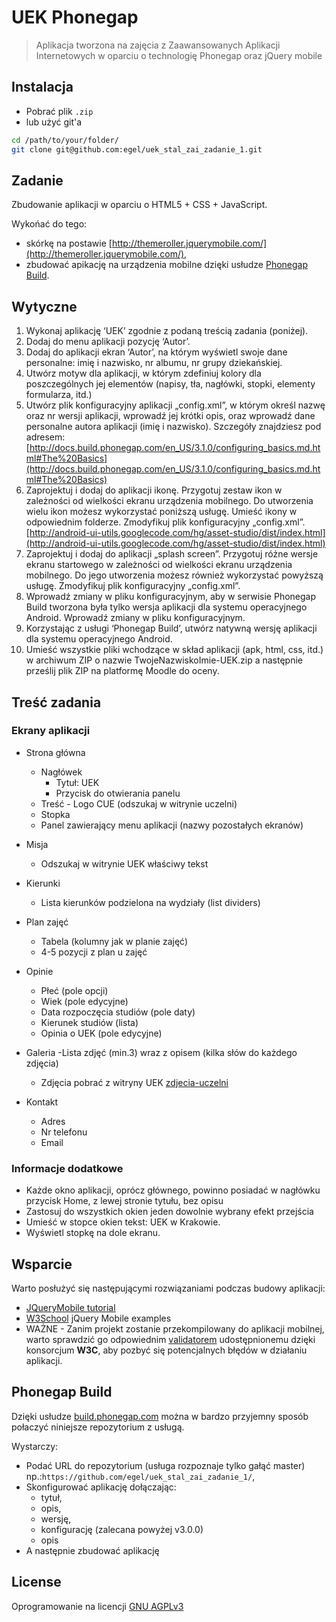 # UEK Phonegap
> Aplikacja tworzona na zajęcia z Zaawansowanych Aplikacji Internetowych w oparciu o technologię Phonegap oraz jQuery mobile

## Instalacja

 - Pobrać plik `.zip`
 - lub użyć git'a

```bash
cd /path/to/your/folder/
git clone git@github.com:egel/uek_stal_zai_zadanie_1.git
```

## Zadanie
Zbudowanie aplikacji w oparciu o HTML5 + CSS + JavaScript.

Wykońać do tego:

  - skórkę na postawie [http://themeroller.jquerymobile.com/](http://themeroller.jquerymobile.com/),
  - zbudować apikację na urządzenia mobilne dzięki usłudze [Phonegap Build](http://build.phonegap.com).

## Wytyczne

  1. Wykonaj aplikację ‘UEK’ zgodnie z podaną treścią zadania (poniżej).
  2. Dodaj do menu aplikacji pozycję ‘Autor’.
  3. Dodaj do aplikacji ekran ‘Autor’, na którym wyświetl swoje dane personalne: imię i nazwisko, nr albumu, nr grupy dziekańskiej.
  4. Utwórz motyw dla aplikacji, w którym zdefiniuj kolory dla poszczególnych jej elementów (napisy, tła, nagłówki, stopki, elementy formularza, itd.)
  5. Utwórz plik konfiguracyjny aplikacji „config.xml”, w którym określ nazwę oraz nr wersji aplikacji, wprowadź jej krótki opis, oraz wprowadź dane personalne autora aplikacji (imię i nazwisko). Szczegóły znajdziesz pod adresem: [http://docs.build.phonegap.com/en_US/3.1.0/configuring_basics.md.html#The%20Basics](http://docs.build.phonegap.com/en_US/3.1.0/configuring_basics.md.html#The%20Basics)
  6. Zaprojektuj i dodaj do aplikacji ikonę. Przygotuj zestaw ikon w zależności od wielkości ekranu urządzenia mobilnego. Do utworzenia wielu ikon możesz wykorzystać poniższą usługę. Umieść ikony w odpowiednim folderze. Zmodyfikuj plik konfiguracyjny „config.xml”. [http://android-ui-utils.googlecode.com/hg/asset-studio/dist/index.html](http://android-ui-utils.googlecode.com/hg/asset-studio/dist/index.html)
  7. Zaprojektuj i dodaj do aplikacji „splash screen”. Przygotuj różne wersje ekranu startowego w zależności od wielkości ekranu urządzenia mobilnego. Do jego utworzenia możesz również wykorzystać powyższą usługę. Zmodyfikuj plik konfiguracyjny „config.xml”.
  8. Wprowadź zmiany w pliku konfiguracyjnym, aby w serwisie Phonegap Build tworzona była tylko wersja aplikacji dla systemu operacyjnego Android. Wprowadź zmiany w pliku konfiguracyjnym.
  9. Korzystając z usługi ‘Phonegap Build’, utwórz natywną wersję aplikacji dla systemu operacyjnego Android.
  10. Umieść wszystkie pliki wchodzące w skład aplikacji (apk, html, css, itd.) w archiwum ZIP o nazwie TwojeNazwiskoImie-UEK.zip a następnie prześlij plik ZIP na platformę Moodle do oceny.

## Treść zadania

### Ekrany aplikacji

  - Strona główna
    - Nagłówek
      - Tytuł: UEK
      - Przycisk do otwierania panelu
    - Treść - Logo CUE (odszukaj w witrynie uczelni)
    - Stopka
    - Panel zawierający menu aplikacji (nazwy pozostałych ekranów)

  - Misja
    - Odszukaj w witrynie UEK właściwy tekst

  - Kierunki
    - Lista kierunków podzielona na wydziały (list dividers)

  - Plan zajęć
    - Tabela (kolumny jak w planie zajęć)
    - 4-5 pozycji z plan u zajęć

  - Opinie
    - Płeć (pole opcji)
    - Wiek (pole edycyjne)
    - Data rozpoczęcia studiów (pole daty)
    - Kierunek studiów (lista)
    - Opinia o UEK (pole edycyjne)

  - Galeria
    -Lista zdjęć (min.3) wraz z opisem (kilka słów do każdego zdjęcia)
    - Zdjęcia pobrać z witryny UEK [zdjecia-uczelni](http://nowa.uek.krakow.pl/pl/wspolpraca/media/zdjecia-uczelni.html)

  - Kontakt
    - Adres
    - Nr telefonu
    - Email

### Informacje dodatkowe

  - Każde okno aplikacji, oprócz głównego, powinno posiadać w nagłówku przycisk Home, z lewej stronie tytułu, bez opisu
  - Zastosuj do wszystkich okien jeden dowolnie wybrany efekt przejścia
  - Umieść w stopce okien tekst: UEK w Krakowie.
  - Wyświetl stopkę na dole ekranu.


## Wsparcie
Warto posłużyć się następującymi rozwiązaniami podczas budowy aplikacji:

  - [JQueryMobile tutorial](http://www.w3schools.com/jquerymobile/default.asp)
  - [W3School](http://www.w3schools.com/jquerymobile/jquerymobile_examples.asp) jQuery Mobile examples
  - WAŻNE - Zanim projekt zostanie przekompilowany do aplikacji mobilnej, warto sprawdzić go odpowiednim [validatorem](http://validator.w3.org/#validate_by_input) udostępnionemu dzięki konsorcjum **W3C**, aby pozbyć się potencjalnych błędów w działaniu aplikacji.


## Phonegap Build

Dzięki usłudze [build.phonegap.com](http://build.phonegap.com) można w bardzo przyjemny sposób połaczyć niniejsze repozytorium z usługą.

Wystarczy:

  - Podać URL do repozytorium (usługa rozpoznaje tylko gałąć master) np.:`https://github.com/egel/uek_stal_zai_zadanie_1/`,
  - Skonfigurować aplikację dołączając:
    - tytuł,
    - opis,
    - wersję,
    - konfigurację (zalecana powyżej v3.0.0)
    - opis
  - A następnie zbudować aplikację

## License
Oprogramowanie na licencji [GNU AGPLv3](http://www.gnu.org/licenses/agpl-3.0.html)
